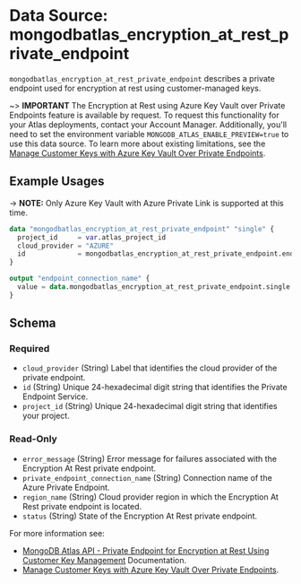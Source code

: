 # Data Source: mongodbatlas_encryption_at_rest_private_endpoint

`mongodbatlas_encryption_at_rest_private_endpoint` describes a private endpoint used for encryption at rest using customer-managed keys.

~> **IMPORTANT** The Encryption at Rest using Azure Key Vault over Private Endpoints feature is available by request. To request this functionality for your Atlas deployments, contact your Account Manager. 
Additionally, you'll need to set the environment variable `MONGODB_ATLAS_ENABLE_PREVIEW=true` to use this data source. To learn more about existing limitations, see the [Manage Customer Keys with Azure Key Vault Over Private Endpoints](https://www.mongodb.com/docs/atlas/security/azure-kms-over-private-endpoint/#manage-customer-keys-with-azure-key-vault-over-private-endpoints).

## Example Usages

-> **NOTE:** Only Azure Key Vault with Azure Private Link is supported at this time.

```terraform
data "mongodbatlas_encryption_at_rest_private_endpoint" "single" {
  project_id     = var.atlas_project_id
  cloud_provider = "AZURE"
  id             = mongodbatlas_encryption_at_rest_private_endpoint.endpoint.id
}

output "endpoint_connection_name" {
  value = data.mongodbatlas_encryption_at_rest_private_endpoint.single.private_endpoint_connection_name
}
```

<!-- schema generated by tfplugindocs -->
## Schema

### Required

- `cloud_provider` (String) Label that identifies the cloud provider of the private endpoint.
- `id` (String) Unique 24-hexadecimal digit string that identifies the Private Endpoint Service.
- `project_id` (String) Unique 24-hexadecimal digit string that identifies your project.

### Read-Only

- `error_message` (String) Error message for failures associated with the Encryption At Rest private endpoint.
- `private_endpoint_connection_name` (String) Connection name of the Azure Private Endpoint.
- `region_name` (String) Cloud provider region in which the Encryption At Rest private endpoint is located.
- `status` (String) State of the Encryption At Rest private endpoint.

For more information see: 
- [MongoDB Atlas API - Private Endpoint for Encryption at Rest Using Customer Key Management](https://www.mongodb.com/docs/atlas/reference/api-resources-spec/v2/#tag/Encryption-at-Rest-using-Customer-Key-Management/operation/getEncryptionAtRestPrivateEndpoint) Documentation.
- [Manage Customer Keys with Azure Key Vault Over Private Endpoints](https://www.mongodb.com/docs/atlas/security/azure-kms-over-private-endpoint/).
